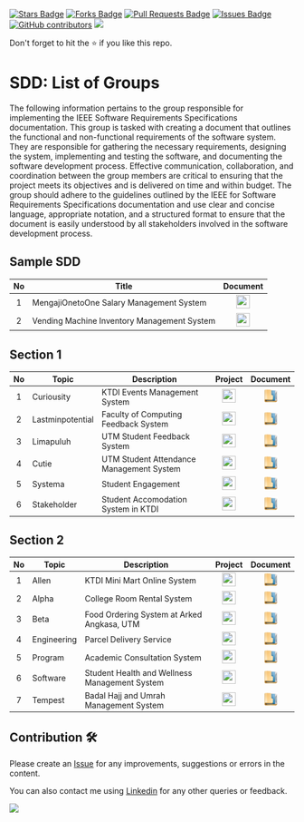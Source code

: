 <a href="https://github.com/drshahizan/software-engineering/stargazers"><img src="https://img.shields.io/github/stars/drshahizan/software-engineering" alt="Stars Badge"/></a>
<a href="https://github.com/drshahizan/software-engineering/network/members"><img src="https://img.shields.io/github/forks/drshahizan/software-engineering" alt="Forks Badge"/></a>
<a href="https://github.com/drshahizan/software-engineering/pulls"><img src="https://img.shields.io/github/issues-pr/drshahizan/software-engineering" alt="Pull Requests Badge"/></a>
<a href="https://github.com/drshahizan/software-engineering/issues"><img src="https://img.shields.io/github/issues/drshahizan/software-engineering" alt="Issues Badge"/></a>
<a href="https://github.com/drshahizan/software-engineering/graphs/contributors"><img alt="GitHub contributors" src="https://img.shields.io/github/contributors/drshahizan/software-engineering?color=2b9348"></a>
![](https://visitor-badge.glitch.me/badge?page_id=drshahizan/software-engineering)

Don't forget to hit the :star: if you like this repo.

# SDD: List of Groups

The following information pertains to the group responsible for implementing the IEEE Software Requirements Specifications documentation. This group is tasked with creating a document that outlines the functional and non-functional requirements of the software system. They are responsible for gathering the necessary requirements, designing the system, implementing and testing the software, and documenting the software development process. Effective communication, collaboration, and coordination between the group members are critical to ensuring that the project meets its objectives and is delivered on time and within budget. The group should adhere to the guidelines outlined by the IEEE for Software Requirements Specifications documentation and use clear and concise language, appropriate notation, and a structured format to ensure that the document is easily understood by all stakeholders involved in the software development process.

## Sample SDD

| No | Title | Document |
| :-----: | ------  | :------: |
| 1 | MengajiOnetoOne Salary Management System | <a href="SDD-Group1.pdf" ><img src="../../../images/pdf64.png" width="24px" height="24px" ></a> |
| 2 | Vending Machine Inventory Management System | <a href="SDD-Group2.pdf" ><img src="../../../images/pdf64.png" width="24px" height="24px" ></a> |

## Section 1

| No | Topic | Description | Project | Document |
| :-----: | ------ | ------ | :------: | :------: |
| 1 | Curiousity | KTDI Events Management System |<a href="https://github.com/users/drshahizan/projects/11" ><img src="../../../images/task.png" width="24px" height="24px" ></a> | <a href="sec01/curiousity" ><img src="../../../images/data_folder.png" width="24px" height="24px" ></a> |
| 2 | Lastminpotential | Faculty of Computing Feedback System |<a href="https://github.com/users/drshahizan/projects/12" ><img src="../../../images/task.png" width="24px" height="24px" ></a> |<a href="sec01/lastminpotential" ><img src="../../../images/data_folder.png" width="24px" height="24px" ></a>  |
| 3 | Limapuluh | UTM Student Feedback System |<a href="https://github.com/users/drshahizan/projects/13" ><img src="../../../images/task.png" width="24px" height="24px" ></a> |<a href="sec01/limapuluh" ><img src="../../../images/data_folder.png" width="24px" height="24px" ></a>  |
| 4 | Cutie | UTM Student Attendance Management System |<a href="https://github.com/users/drshahizan/projects/15" ><img src="../../../images/task.png" width="24px" height="24px" ></a> | <a href="sec01/cutie" ><img src="../../../images/data_folder.png" width="24px" height="24px" ></a> |
| 5 | Systema | Student Engagement | <a href="https://github.com/users/drshahizan/projects/14" ><img src="../../../images/task.png" width="24px" height="24px" ></a> | <a href="sec01/systema" ><img src="../../../images/data_folder.png" width="24px" height="24px" ></a> |
| 6 | Stakeholder | Student Accomodation System in KTDI |<a href="https://github.com/users/drshahizan/projects/16" ><img src="../../../images/task.png" width="24px" height="24px" ></a> | <a href="sec01/stakeholder" ><img src="../../../images/data_folder.png" width="24px" height="24px" ></a> |

## Section 2

| No | Topic | Description | Project | Document |
| :-----: | ------ | ------ | :------: | :------: |
| 1 | Allen | KTDI Mini Mart Online System |<a href="https://github.com/users/drshahizan/projects/17" ><img src="../../../images/task.png" width="24px" height="24px" ></a> | <a href="sec02/allen" ><img src="../../../images/data_folder.png" width="24px" height="24px" ></a> |
| 2 | Alpha | College Room Rental System |<a href="https://github.com/users/drshahizan/projects/18" ><img src="../../../images/task.png" width="24px" height="24px" ></a> | <a href="sec02/alpha" ><img src="../../../images/data_folder.png" width="24px" height="24px" ></a> |
| 3 | Beta | Food Ordering System at Arked Angkasa, UTM |<a href="https://github.com/users/drshahizan/projects/19" ><img src="../../../images/task.png" width="24px" height="24px" ></a> |<a href="hsec02/beta" ><img src="../../../images/data_folder.png" width="24px" height="24px" ></a> |
| 4 | Engineering | Parcel Delivery Service |<a href="https://github.com/users/drshahizan/projects/20" ><img src="../../../images/task.png" width="24px" height="24px" ></a> | <a href="sec02/engineering" ><img src="../../../images/data_folder.png" width="24px" height="24px" ></a> |
| 5 | Program | Academic Consultation System|<a href="https://github.com/users/drshahizan/projects/21" ><img src="../../../images/task.png" width="24px" height="24px" ></a> | <a href="hsec02/program" ><img src="../../../images/data_folder.png" width="24px" height="24px" ></a> |
| 6 | Software| Student Health and Wellness Management System |<a href="https://github.com/users/drshahizan/projects/22" ><img src="../../../images/task.png" width="24px" height="24px" ></a> | <a href="sec02/software" ><img src="../../../images/data_folder.png" width="24px" height="24px" ></a> |
| 7 | Tempest | Badal Hajj and Umrah Management System|<a href="https://github.com/users/drshahizan/projects/23" ><img src="../../../images/task.png" width="24px" height="24px" ></a> | <a href="sec02/tempest" ><img src="../../../images/data_folder.png" width="24px" height="24px" ></a> |


## Contribution 🛠️
Please create an [Issue](https://github.com/drshahizan/software-engineering/issues) for any improvements, suggestions or errors in the content.

You can also contact me using [Linkedin](https://www.linkedin.com/in/drshahizan/) for any other queries or feedback.

![](https://komarev.com/ghpvc/?username=drshahizan&label=Views&color=0e75b6&style=flat)


